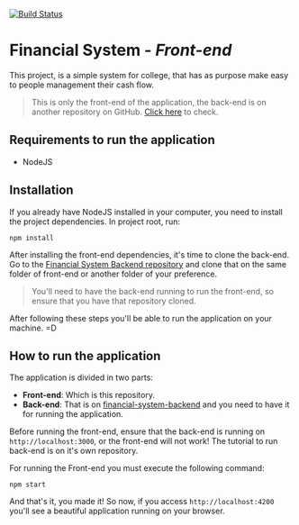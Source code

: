 [![Build Status](https://travis-ci.org/TiagoValdrich/financial-system.svg?branch=master)](https://travis-ci.org/TiagoValdrich/financial-system)

#  Financial System - *Front-end*

This project, is a simple system for college, that has as purpose make easy to people management their cash flow.

> This is only the front-end of the application, the back-end is on another repository on GitHub. [Click here](https://github.com/TiagoValdrich/financial-system-backend) to check.

## Requirements to run the application

- NodeJS

## Installation

If you already have NodeJS installed in your computer, you need to install the project dependencies. In project root, run: 

```
npm install
```

After installing the front-end dependencies, it's time to clone the back-end. Go to the [Financial System Backend repository](https://github.com/TiagoValdrich/financial-system-backend) and clone that on the same folder of front-end or another folder of your preference.

> You'll need to have the back-end running to run the front-end, so ensure that you have that repository cloned.

After following these steps you'll be able to run the application on your machine. =D

## How to run the application

The application is divided in two parts:

- **Front-end**: Which is this repository.
- **Back-end**: That is on [financial-system-backend](https://github.com/TiagoValdrich/financial-system-backend) and you need to have it for running the application.

Before running the front-end, ensure that the back-end is running on `http://localhost:3000`, or the front-end will not work! The tutorial to run back-end is on it's own repository.

For running the Front-end you must execute the following command:

```
npm start
```

And that's it, you made it! So now, if you access `http://localhost:4200` you'll see a beautiful application running on your browser.
